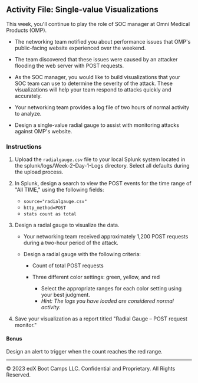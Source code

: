 ## Activity File: Single-value Visualizations

This week, you'll continue to play the role of SOC manager at Omni Medical Products (OMP). 

- The networking team notified you about performance issues that OMP's public-facing website experienced over the weekend.

- The team discovered that these issues were caused by an attacker flooding the web server with POST requests.

- As the SOC manager, you would like to build visualizations that your SOC team can use to determine the severity of the attack. These visualizations will help your team respond to attacks quickly and accurately.

- Your networking team provides a log file of two hours of normal activity to analyze.

- Design a single-value radial gauge to assist with monitoring attacks against OMP's website.

### Instructions

1. Upload the `radialgauge.csv` file to your local Splunk system located in the splunk/logs/Week-2-Day-1-Logs directory. Select all defaults during the upload process.

2. In Splunk, design a search to view the POST events for the time range of "All TIME," using the following fields:

    - `source="radialgauge.csv"`
    - `http_method=POST`
    - `stats count as total`
  
3. Design a radial gauge to visualize the data. 

   - Your networking team received approximately 1,200 POST requests during a two-hour period of the attack. 

   -   Design a radial gauge with the following criteria:
   
       - Count of total POST requests

       - Three different color settings: green, yellow, and red
         - Select the appropriate ranges for each color setting using your best judgment.
         - *Hint: The logs you have loaded are considered normal activity.*
       
4.  Save your visualization as a report titled "Radial Gauge &ndash; POST request monitor."            
       
#### Bonus

Design an alert to trigger when the count reaches the red range.

---
&copy; 2023 edX Boot Camps LLC. Confidential and Proprietary. All Rights Reserved.  
